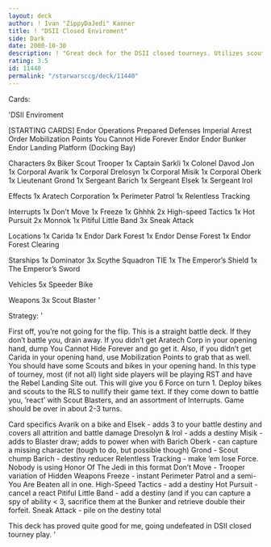 ```yaml
---
layout: deck
author: ! Ivan "ZippyDaJedi" Kanner
title: ! "DSII Closed Enviroment"
side: Dark
date: 2000-10-30
description: ! "Great deck for the DSII closed tourneys. Utilizes scouts with a compliment of scout based effects and interrupts."
rating: 3.5
id: 11440
permalink: "/starwarsccg/deck/11440"
---
```

Cards: 

'DSII Enviroment

[STARTING CARDS]
Endor Operations
Prepared Defenses
Imperial Arrest Order
Mobilization Points
You Cannot Hide Forever
Endor
Endor Bunker
Endor Landing Platform (Docking Bay)

Characters
   9x Biker Scout Trooper
   1x Captain Sarkli
   1x Colonel Davod Jon
   1x Corporal Avarik
   1x Corporal Drelosyn
   1x Corporal Misik
   1x Corporal Oberk
   1x Lieutenant Grond
   1x Sergeant Barich
   1x Sergeant Elsek
   1x Sergeant Irol

Effects
   1x Aratech Corporation
   1x Perimeter Patrol
   1x Relentless Tracking

Interrupts
   1x Don’t Move
   1x Freeze
   1x Ghhhk
   2x High-speed Tactics
   1x Hot Pursuit
   2x Monnok
   1x Pitiful Little Band
   3x Sneak Attack

Locations
   1x Carida
   1x Endor Dark Forest
   1x Endor Dense Forest
   1x Endor Forest Clearing

Starships
   1x Dominator
   3x Scythe Squadron TIE
   1x The Emperor’s Shield
   1x The Emperor’s Sword

Vehicles
   5x Speeder Bike

Weapons
   3x Scout Blaster '

Strategy: '

First off, you’re not going for the flip. This is a straight battle deck. If they don’t battle you, drain away.
If you didn’t get Aratech Corp in your opening hand, dump You Cannot Hide Forever and go get it. Also, if you didn’t get Carida in your opening hand, use Mobilization Points to grab that as well. You should have some Scouts and bikes in your opening hand. In this type of tourney, most (if not all) light side players will be playing RST and have the Rebel Landing Site out. This will give you 6 Force on turn 1. Deploy bikes and scouts to the RLS to nullify their game text. If they come down to battle you, ’react’ with Scout Blasters, and an assortment of Interrupts. Game should be over in about 2-3 turns.

Card specifics
Avarik on a bike and Elsek - adds 3 to your battle destiny and covers all attrition and battle damage
Dresolyn & Irol - adds a destiny
Misik - adds to Blaster draw; adds to power when with Barich
Oberk - can capture a missing character (tough to do, but possible though)
Grond - Scout chump
Barich - destiny reducer
Relentless Tracking - make ’em lose Force. Nobody is using Honor Of The Jedi in this format
Don’t Move - Trooper variation of Hidden Weapons
Freeze - instant Perimeter Patrol and a semi-You Are Beaten all in one.
High-Speed Tactics - add a destiny
Hot Pursuit - cancel a react
Pitiful Little Band - add a destiny (and if you can capture a spy of ability < 3, sacrifice them at the Bunker and retrieve double their forfeit.
Sneak Attack - pile on the destiny total

This deck has proved quite good for me, going undefeated in DSII closed tourney play. '
